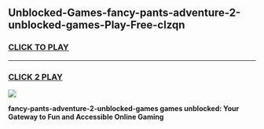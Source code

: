 
## Unblocked-Games-fancy-pants-adventure-2-unblocked-games-Play-Free-clzqn
<h3>
<a href="https://premium76.site?title=fancy-pants-adventure-2-unblocked-games&ref=10A">CLICK TO PLAY</a></h3>
<hr>

<h3>
<a href="https://premium76.site?title=fancy-pants-adventure-2-unblocked-games&ref=10A">CLICK 2 PLAY</a>
  
</h3>

<a href="https://premium76.site?title=fancy-pants-adventure-2-unblocked-games&ref=10A"><img src="https://clearcache.store/games.png"></a>


**fancy-pants-adventure-2-unblocked-games games unblocked: Your Gateway to Fun and Accessible Online Gaming**
